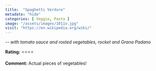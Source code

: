```yaml
---
title:  "Spaghetti Verdure"
metadate: "hide"
categories: [ Veggie, Pasta ]
image: "/assets/images/1011v.jpg"
visit: "https://en.wikipedia.org/wiki/"
---
```


_-- with tomato sauce and rosted vegetables, rocket and Grana Padano_

**Rating:** ⭐️⭐️⭐️⭐️  
  
**Comment:** Actual pieces of vegetables!
